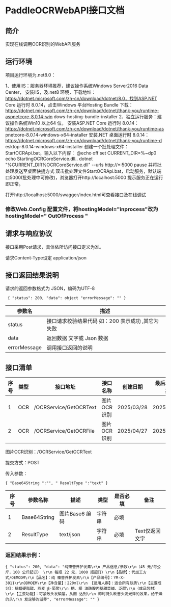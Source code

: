 # PaddleOCRWebAPI接口文档
## 简介
实现在线调用OCR识别的WebAPI服务

## 运行环境
项目运行环境为.net8.0：

1、使用IIS：服务器环境推荐，建议操作系统Windows Server2016 Data Center，
安装IIS，及.net8 环境，下载地址：
https://dotnet.microsoft.com/zh-cn/download/dotnet/8.0，找到ASP.NET Core
运行时 8.0.14，点击Windows 平台Hosting Bundle 下载：
https://dotnet.microsoft.com/zh-cn/download/dotnet/thank-you/runtime-aspnetcore-8.0.14-win
dows-hosting-bundle-installer
2、独立运行服务：建议操作系统Win10 以上64 位，
安装ASP.NET Core 运行时 8.0.14：
https://dotnet.microsoft.com/zh-cn/download/dotnet/thank-you/runtime-as
pnetcore-8.0.14-windows-x64-installer
安装.NET 桌面运行时 8.0.14：
https://dotnet.microsoft.com/zh-cn/download/dotnet/thank-you/runtime-d
esktop-8.0.14-windows-x64-installer
创建一个批处理文件：StartOCRApi.bat，输入以下内容：
@echo off
set CURRENT_DIR=%~dp0
echo StartingOCRCoreService.dll..
dotnet "%CURRENT_DIR%OCRCoreService.dll" --urls http://*:5000
pause
并将批处理发送至桌面快捷方式
双击批处理文件StartOCRApi.bat，启动服务，默认端口5000(批处理中可修改)，浏览器打开http://localhost:5000 提示服务正在运行即正常。

打开http://localhost:5000/swagger/index.html可查看接口及在线调试

### 修改Web.Config 配置文件，将hostingModel="inprocess"改为hostingModel=" OutOfProcess "

## 请求与响应协议
接口采用Post请求，具体依所访问接口定义为准。

请求Content-Type设定 application/json 

## 接口返回结果说明
请求的返回参数格式为 JSON，编码为UTF-8 

`
{
 "status": 200,
 "data": object
 "errorMessage": ""
}`

| 参数名      | 描述   | 
| ----------  | ------ |
| status      | 接口请求校验结果代码  如：200 表示成功 ,其它为失败| 
| data        | 返回数据 文字或 Json 数据| 
| errorMessage|  调用接口返回的说明| 

## 接口清单

|序号| 类型| 接口地址| 接口名称| 创建日期| 最后发布日期| 备注|
| -- | --- |-------- | ------- |---------| ------------|-----|
|1| OCR| /OCRService/GetOCRText| 图片OCR识别| 2025/03/28| 2025/03/28| 上传Base64|
|2| OCR| /OCRService/GetOCRFile| 图片OCR识别| 2025/04/27| 2025/04/27| 上传图片|

图片OCR识别：/OCRService/GetOCRText 

提交方式：POST

传入参数：

`
{
 "Base64String ":"",
 " ResultType ":"text"
} `

| 序号|  参数名称   | 描述  | 类型   |  是否必填 |  备注  | 
| --- | ----------  |-------| ------ |-----------| ------ |
| 1   | Base64String|  图片Base6 编码|  字符串|  必填|
| 2   | ResultType | text/json|  字符串 | 必填 | Text仅返回文字| 

### 返回结果示例：

`
{
 "status": 200,
 "data": "纯臻营养护发素\r\n 产品信息/参数\r\n（45 元/每公斤，100 公斤起订）
\r\n 每瓶 22 元，1000 瓶起订）\r\n【品牌】：代加工方式/OEMODM\r\n【品名】：纯
臻营养护发素\r\n【产品编号】：YM-X-3011\r\nODMOEM\r\n【净含量】：220ml\r\n
【适用人群】：适合所有肤质\r\n【主要成分】：鲸蜡硬脂醇、燕麦 β-葡聚\r\n 糖、椰
油酰胺丙基甜菜碱、泛醌\r\n（成品包材）\r\n【主要功能】：可紧致头发磷层，从而
达到\r\n 即时持久改善头发光泽的效果，给干燥的头\r\n 发足够的滋养",
 "errorMessage": ""
}
`
